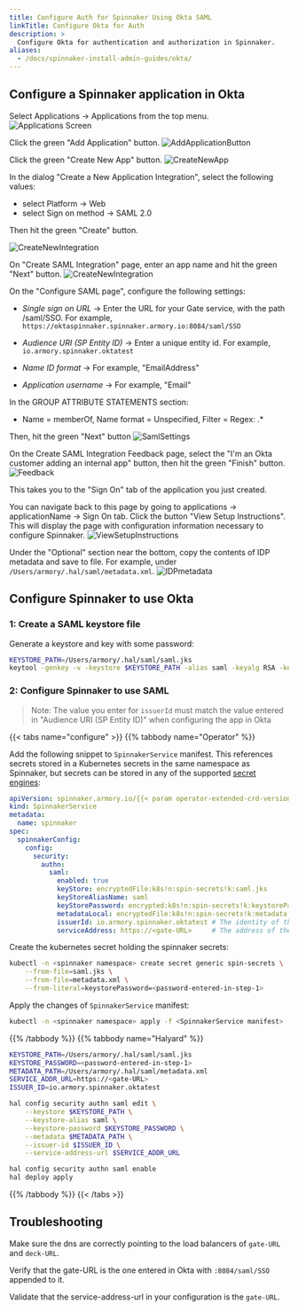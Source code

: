 ```yaml
---
title: Configure Auth for Spinnaker Using Okta SAML
linkTitle: Configure Okta for Auth
description: >
  Configure Okta for authentication and authorization in Spinnaker.
aliases:
  - /docs/spinnaker-install-admin-guides/okta/
---
```


## Configure a Spinnaker application in Okta

Select Applications -> Applications from the top menu.
![Applications Screen](/images/armory-admin/artifacts/okta/okta-applications.png)

Click the green "Add Application" button.
![AddApplicationButton](/images/armory-admin/artifacts/okta/okta-addapplication.png)

Click the green "Create New App" button.
![CreateNewApp](/images/armory-admin/artifacts/okta/okta-createnewapp.png)

In the dialog "Create a New Application Integration", select the following values:

* select Platform -> Web
* select Sign on method -> SAML 2.0

Then hit the green "Create" button.

![CreateNewIntegration](/images/armory-admin/artifacts/okta/okta-createnewintegration.png)


On "Create SAML Integration" page, enter an app name and hit the green "Next" button.
![CreateNewIntegration](/images/armory-admin/artifacts/okta/okta-appname.png)

On the "Configure SAML page", configure the following settings:

* *Single sign on URL* -> Enter the URL for your Gate service, with the path /saml/SSO.
  For example, `https://oktaspinnaker.spinnaker.armory.io:8084/saml/SSO`

* *Audience URI (SP Entity ID)* -> Enter a unique entity id. For example, `io.armory.spinnaker.oktatest`

* *Name ID format* -> For example, "EmailAddress"

* *Application username* -> For example, "Email"


In the GROUP ATTRIBUTE STATEMENTS section:

* Name = memberOf, Name format = Unspecified, Filter = Regex: .*

Then, hit the green "Next" button
![SamlSettings](/images/armory-admin/artifacts/okta/okta-samlsettings.png)

On the Create SAML Integration Feedback page, select the "I'm an Okta customer adding an internal app" button, then hit the green "Finish" button.
![Feedback](/images/armory-admin/artifacts/okta/okta-feedback.png)


This takes you to the "Sign On" tab of the application you just created.

You can navigate back to this page by going to applications -> applicationName -> Sign On tab.
Click the button "View Setup Instructions".  This will display the page with configuration information
necessary to configure Spinnaker.
![ViewSetupInstructions](/images/armory-admin/artifacts/okta/okta-viewsetupinstructions.png)

Under the "Optional" section near the bottom, copy the contents of IDP metadata and save to file. For example, under `/Users/armory/.hal/saml/metadata.xml`.
![IDPmetadata](/images/armory-admin/artifacts/okta/okta-idpmetadata.png)

## Configure Spinnaker to use Okta

### 1: Create a SAML keystore file

Generate a keystore and key with some password:

```bash
KEYSTORE_PATH=/Users/armory/.hal/saml/saml.jks
keytool -genkey -v -keystore $KEYSTORE_PATH -alias saml -keyalg RSA -keysize 2048 -validity 10000
```

### 2: Configure Spinnaker to use SAML

> Note: The value you enter for `issuerId` must match the value entered in "Audience URI (SP Entity ID)" when configuring the app in Okta

{{< tabs name="configure" >}}
{{% tabbody name="Operator" %}}

Add the following snippet to `SpinnakerService` manifest. This references secrets stored in a Kubernetes secrets in the same namespace as Spinnaker, but secrets can be stored in any of the supported [secret engines](/docs/armory-admin/Secrets):

```yaml
apiVersion: spinnaker.armory.io/{{< param operator-extended-crd-version >}}
kind: SpinnakerService
metadata:
  name: spinnaker
spec:
  spinnakerConfig:  
    config:
      security:
        authn:
          saml:
            enabled: true
            keyStore: encryptedFile:k8s!n:spin-secrets!k:saml.jks
            keyStoreAliasName: saml
            keyStorePassword: encrypted:k8s!n:spin-secrets!k:keystorePassword
            metadataLocal: encryptedFile:k8s!n:spin-secrets!k:metadata.xml
            issuerId: io.armory.spinnaker.oktatest # The identity of the Spinnaker application registered with the SAML provider.
            serviceAddress: https://<gate-URL>     # The address of the Gate server that will be accesible by the SAML identity provider. This should be the full URL, including port, e.g. https://gate.org.com:8084/. If deployed behind a load balancer, this would be the laod balancer's address.
```

Create the kubernetes secret holding the spinnaker secrets:

```bash
kubectl -n <spinnaker namespace> create secret generic spin-secrets \
    --from-file=saml.jks \
    --from-file=metadata.xml \
    --from-literal=keystorePassword=<password-entered-in-step-1>
```

Apply the changes of `SpinnakerService` manifest:

```bash
kubectl -n <spinnaker namespace> apply -f <SpinnakerService manifest>
```

{{% /tabbody %}}
{{% tabbody name="Halyard" %}}

```bash
KEYSTORE_PATH=/Users/armory/.hal/saml/saml.jks
KEYSTORE_PASSWORD=<password-entered-in-step-1>
METADATA_PATH=/Users/armory/.hal/saml/metadata.xml
SERVICE_ADDR_URL=https://<gate-URL>
ISSUER_ID=io.armory.spinnaker.oktatest

hal config security authn saml edit \
    --keystore $KEYSTORE_PATH \
    --keystore-alias saml \
    --keystore-password $KEYSTORE_PASSWORD \
    --metadata $METADATA_PATH \
    --issuer-id $ISSUER_ID \
    --service-address-url $SERVICE_ADDR_URL

hal config security authn saml enable
hal deploy apply
```

{{% /tabbody %}}
{{< /tabs >}}

## Troubleshooting

Make sure the dns are correctly pointing to the load balancers of `gate-URL` and `deck-URL`.

Verify that the gate-URL is the one entered in Okta with `:8084/saml/SSO` appended to it.

Validate that the service-address-url in your configuration is the `gate-URL`.
